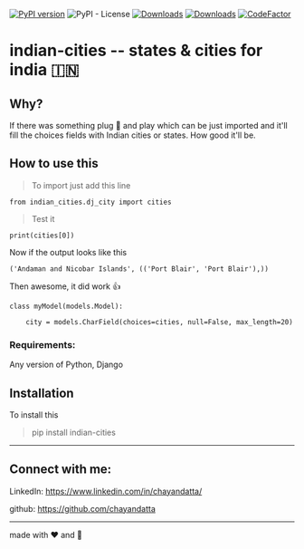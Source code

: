 [![PyPI version](https://badge.fury.io/py/indian-cities.svg)](https://badge.fury.io/py/indian-cities)
![PyPI - License](https://img.shields.io/pypi/l/indian-cities)
[![Downloads](https://static.pepy.tech/badge/indian-cities)](https://pepy.tech/project/indian-cities)
[![Downloads](https://static.pepy.tech/badge/indian-cities/month)](https://pepy.tech/project/indian-cities)
[![CodeFactor](https://www.codefactor.io/repository/github/chayandatta/django_indian_cities/badge)](https://www.codefactor.io/repository/github/chayandatta/django_indian_cities)

# indian-cities  -- states & cities for india 🇮🇳

## Why?

If there was something plug 🔌 and play
which can be just imported and it'll fill the choices fields with Indian cities or states.
How good it'll be.


## How to use this

> To import just add this line

```
from indian_cities.dj_city import cities
```
> Test it

```
print(cities[0])
```
Now if the output looks like this
```
('Andaman and Nicobar Islands', (('Port Blair', 'Port Blair'),))
```
Then awesome, it did work 👍
```
class myModel(models.Model):

    city = models.CharField(choices=cities, null=False, max_length=20)

```

### Requirements:

Any version of Python, Django

## Installation

To install this

> pip install indian-cities

---
## Connect with me:

LinkedIn: https://www.linkedin.com/in/chayandatta/

github: https://github.com/chayandatta

---

made with ❤️ and 🐍
